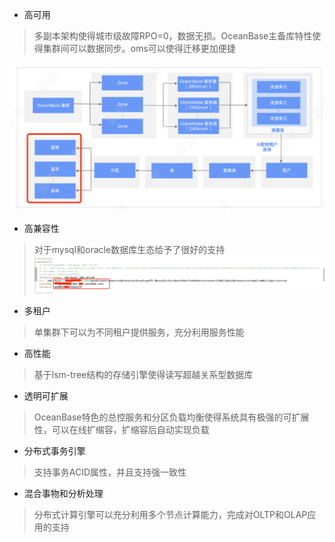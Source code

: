 - 高可用

> 多副本架构使得城市级故障RPO=0，数据无损。OceanBase主备库特性使得集群间可以数据同步。oms可以使得迁移更加便捷

![高可用](img/1.png)

- 高兼容性

> 对于mysql和oracle数据库生态给予了很好的支持
![配置](img/jdbc.png)

- 多租户

> 单集群下可以为不同租户提供服务，充分利用服务性能

- 高性能

> 基于lsm-tree结构的存储引擎使得读写超越关系型数据库

- 透明可扩展

> OceanBase特色的总控服务和分区负载均衡使得系统具有极强的可扩展性，可以在线扩缩容，扩缩容后自动实现负载

- 分布式事务引擎

> 支持事务ACID属性，并且支持强一致性

- 混合事物和分析处理

> 分布式计算引擎可以充分利用多个节点计算能力，完成对OLTP和OLAP应用的支持
